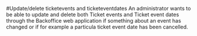 #Update/delete ticketevents and ticketeventdates
An administrator wants to be able to update and delete 
both Ticket events and Ticket event dates through the 
Backoffice web application if something about an event has
changed or if for example a particula ticket event date has
been cancelled.